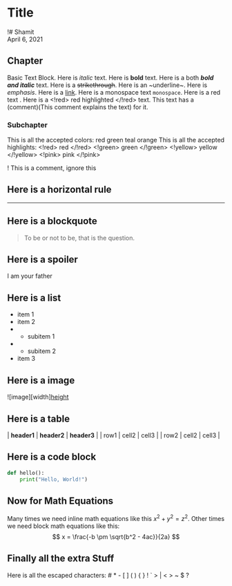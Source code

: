 # Title

!# Shamit <br> April 6, 2021

## Chapter

Basic Text Block. Here is *italic* text. Here is **bold** text. Here is a both ***bold and italic*** text. Here is a ~~strikethrough~~. Here is an ~underline~. Here is <em>emphasis</em>. Here is a [link](https://www.example.com). Here is a monospace text `monospace`. Here is a <red> red text </red>. Here is a <!red> red highlighted </!red> text. This text has a (comment)(This comment explains the text) for it.

### Subchapter

This is all the accepted colors: <red> red </red> <green> green </green> <teal> teal </teal> <orange> orange </orange>
This is all the accepted highlights: <!red> red </!red> <!green> green </!green> <!yellow> yellow </!yellow> <!pink> pink </!pink>

! This is a comment, ignore this

## Here is a horizontal rule

---

## Here is a blockquote

> To be or not to be, that is the question.

## Here is a spoiler

<spoiler> I am your father </spoiler>

## Here is a list

- item 1
- item 2
- - subitem 1
- - subitem 2
- item 3

## Here is a image

![image][width][height](https://www.example.com/image.jpg)

## Here is a table

| **header1** | **header2** | **header3** |
| row1 | cell2 | cell3 |
| row2 | cell2 | cell3 |

## Here is a code block

```python
def hello():
    print("Hello, World!")
```

## Now for Math Equations

Many times we need inline math equations like this $x^2 + y^2 = z^2$. Other times we need block math equations like this:
$$ x = \frac{-b \pm \sqrt{b^2 - 4ac}}{2a} $$

## Finally all the extra Stuff

Here is all the escaped characters: \# \* \- \[ \] \( \) \{ \} \! \` \> \| \< \> \~ \$ \?
